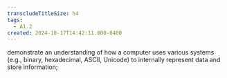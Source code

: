 ```yaml
---
transcludeTitleSize: h4
tags:
  - A1.2
created: 2024-10-17T14:42:11.000-0400
---
```

demonstrate an understanding of how a computer uses various systems (e.g., binary, hexadecimal, ASCII, Unicode) to internally represent data and store information;